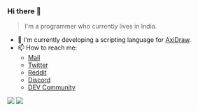 ### Hi there 👋

> I'm a programmer who currently lives in India.

- 🌱 I'm currently developing a scripting language for [AxiDraw](https://axidraw.com).
- 📫 How to reach me:
	- [Mail](mailto:siddharthpb2007@gmail.com)
	- [Twitter](https://twitter.com/CoolorFoolSRS)
	- [Reddit](https://reddit.com/u/CoolorFoolSRS)
	- [Discord](https://discord.com/users/Sid#1479)
	- [DEV Community](https://dev.to/@sid110307)

![](https://github-readme-stats-sid110307.vercel.app/api?username=Sid110307&show_icons=true)
![](https://github-readme-stats-sid110307.vercel.app/api/top-langs/?username=Sid110307&langs_count=10&layout=compact)

